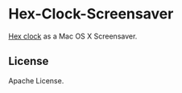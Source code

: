 Hex-Clock-Screensaver
=====================

[Hex clock](http://www.jacopocolo.com/hexclock/) as a Mac OS X Screensaver.

## License
Apache License.
